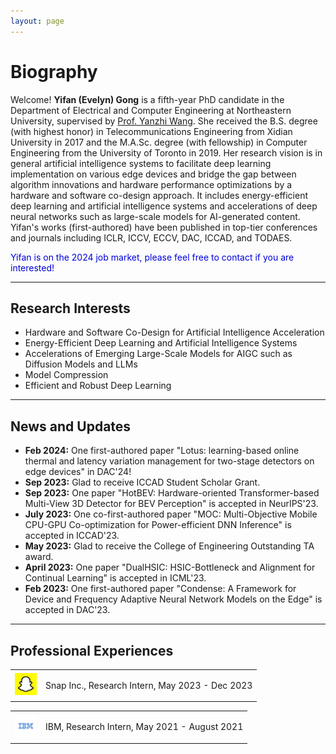 ```yaml
---
layout: page
---
```


# Biography

Welcome! **Yifan (Evelyn) Gong** is a fifth-year PhD candidate in the Department of Electrical and Computer Engineering at Northeastern University, supervised by [Prof. Yanzhi Wang](https://web.northeastern.edu/yanzhiwang/#_ga=2.133348103.863566394.1694570386-1581901161.1692209067). She received the B.S. degree (with highest honor) in Telecommunications Engineering from Xidian University in 2017 and the M.A.Sc. degree (with fellowship) in Computer Engineering from the University of Toronto in 2019. Her research vision is in general artificial intelligence systems to facilitate deep learning implementation on various edge devices and bridge the gap between algorithm innovations and hardware performance optimizations by a hardware and software co-design approach. It includes energy-efficient deep learning and artificial intelligence systems and accelerations of deep neural networks such as large-scale models for AI-generated content. Yifan's works (first-authored) have been published in top-tier conferences and journals including ICLR, ICCV, ECCV, DAC, ICCAD, and TODAES. 

<font color="#0000dd">Yifan is on the 2024 job market, please feel free to contact if you are interested!</font>

---
## Research Interests

- Hardware and Software Co-Design for Artificial Intelligence Acceleration
- Energy-Efficient Deep Learning and Artificial Intelligence Systems
- Accelerations of Emerging Large-Scale Models for AIGC such as Diffusion Models and LLMs
- Model Compression
- Efficient and Robust Deep Learning


---


## News and Updates
- **Feb 2024:** One first-authored paper "Lotus: learning-based online thermal and latency variation management for two-stage detectors on edge devices" in DAC'24!
- **Sep 2023:** Glad to receive ICCAD Student Scholar Grant.
- **Sep 2023:** One paper "HotBEV: Hardware-oriented Transformer-based Multi-View 3D Detector for BEV Perception" is accepted in NeurIPS'23.
- **July 2023:** One co-first-authored paper "MOC: Multi-Objective Mobile CPU-GPU Co-optimization for Power-efficient DNN Inference" is accepted in ICCAD'23.
- **May 2023:** Glad to receive the College of Engineering Outstanding TA award.
- **April 2023:** One paper "DualHSIC: HSIC-Bottleneck and Alignment for Continual Learning" is accepted in ICML'23.
- **Feb 2023:** One first-authored paper "Condense: A Framework for Device and Frequency Adaptive Neural Network Models on the Edge" is accepted in DAC'23.

---

## Professional Experiences

<div align="left">
<table rules="none">
<tr>
<td>
  <img src="images/snap_logo.jpeg" style="zoom:35%"  alt="图片名称"/>
</td>
<td>
  <p> Snap Inc., Research Intern, May 2023 - Dec 2023  </p>
  <p> </p>
</td>
</tr>
</table>    
</div>

<div align="left">
<table rules="none">
<tr>
<td>
  <img src="images/ibm_logo.jpeg" style="zoom:35%"  alt="图片名称"/>

</td>
<td>
  <p> IBM,  Research Intern, May 2021 - August 2021 </p>
  <p> </p>
</td>
</tr>
</table>    
</div>



<br>



